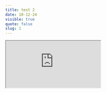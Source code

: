 ```yaml
---
title: test 2
date: 10-12-24
visible: true
quote: false
slug: 1
---
```

<iframe src="https://www.youtube.com/embed/_No response_" allowfullscreen></iframe>
